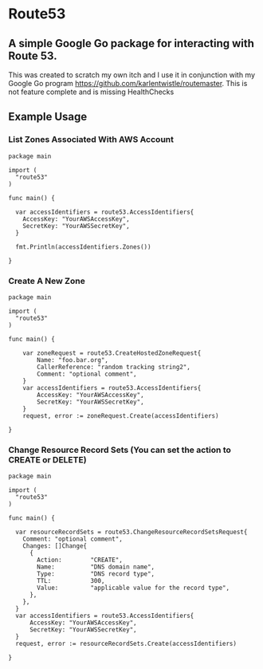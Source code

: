 # Route53 #

## A simple Google Go package for interacting with Route 53. ##

This was created to scratch my own itch and I use it in conjunction with my Google Go program https://github.com/karlentwistle/routemaster. This is not feature complete and is missing HealthChecks

## Example Usage ##

### List Zones Associated With AWS Account ###

    package main

    import ( 
      "route53"
    )
    
    func main() {
    
      var accessIdentifiers = route53.AccessIdentifiers{
        AccessKey: "YourAWSAccessKey",
        SecretKey: "YourAWSSecretKey",
      }

      fmt.Println(accessIdentifiers.Zones())
        
    }

### Create A New Zone ###

    package main

    import ( 
      "route53"
    )
    
    func main() {
    
        var zoneRequest = route53.CreateHostedZoneRequest{
            Name: "foo.bar.org", 
            CallerReference: "random tracking string2", 
            Comment: "optional comment",
        }
        var accessIdentifiers = route53.AccessIdentifiers{
            AccessKey: "YourAWSAccessKey",
            SecretKey: "YourAWSSecretKey",
        }
        request, error := zoneRequest.Create(accessIdentifiers)
        
    }

### Change Resource Record Sets (You can set the action to CREATE or DELETE) ###

    package main

    import ( 
      "route53"
    )
    
    func main() {
      
      var resourceRecordSets = route53.ChangeResourceRecordSetsRequest{
        Comment: "optional comment",
        Changes: []Change{
          {
            Action:        "CREATE",
            Name:          "DNS domain name",
            Type:          "DNS record type",
            TTL:           300,
            Value:         "applicable value for the record type",
          },
        },
      }
      var accessIdentifiers = route53.AccessIdentifiers{
          AccessKey: "YourAWSAccessKey",
          SecretKey: "YourAWSSecretKey",
      }
      request, error := resourceRecordSets.Create(accessIdentifiers)
        
    }
